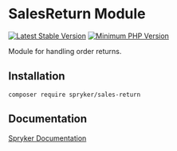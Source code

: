 # SalesReturn Module
[![Latest Stable Version](https://poser.pugx.org/spryker/sales-return/v/stable.svg)](https://packagist.org/packages/spryker/sales-return)
[![Minimum PHP Version](https://img.shields.io/badge/php-%3E%3D%208.2-8892BF.svg)](https://php.net/)

Module for handling order returns.

## Installation

```
composer require spryker/sales-return
```

## Documentation

[Spryker Documentation](https://docs.spryker.com)
